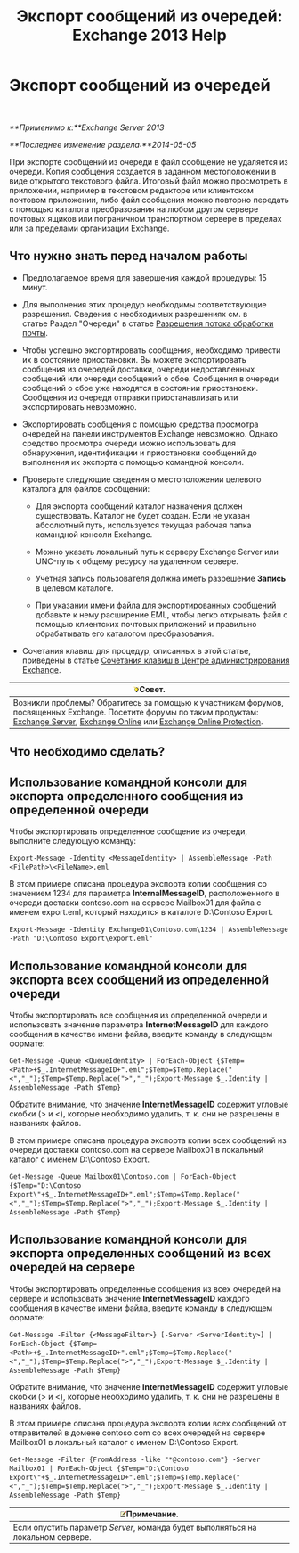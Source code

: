 ﻿---
title: 'Экспорт сообщений из очередей: Exchange 2013 Help'
TOCTitle: Экспорт сообщений из очередей
ms:assetid: 688b342c-f380-4fe0-afce-7e38cf490627
ms:mtpsurl: https://technet.microsoft.com/ru-ru/library/Aa998625(v=EXCHG.150)
ms:contentKeyID: 51408042
ms.date: 05/22/2018
mtps_version: v=EXCHG.150
ms.translationtype: MT
---

# Экспорт сообщений из очередей

 

_**Применимо к:**Exchange Server 2013_

_**Последнее изменение раздела:**2014-05-05_

При экспорте сообщений из очереди в файл сообщение не удаляется из очереди. Копия сообщения создается в заданном местоположении в виде открытого текстового файла. Итоговый файл можно просмотреть в приложении, например в текстовом редакторе или клиентском почтовом приложении, либо файл сообщения можно повторно передать с помощью каталога преобразования на любом другом сервере почтовых ящиков или пограничном транспортном сервере в пределах или за пределами организации Exchange.

## Что нужно знать перед началом работы

  - Предполагаемое время для завершения каждой процедуры: 15 минут.

  - Для выполнения этих процедур необходимы соответствующие разрешения. Сведения о необходимых разрешениях см. в статье Раздел "Очереди" в статье [Разрешения потока обработки почты](mail-flow-permissions-exchange-2013-help.md).

  - Чтобы успешно экспортировать сообщения, необходимо привести их в состояние приостановки. Вы можете экспортировать сообщения из очередей доставки, очереди недоставленных сообщений или очереди сообщений о сбое. Сообщения в очереди сообщений о сбое уже находятся в состоянии приостановки. Сообщения из очереди отправки приостанавливать или экспортировать невозможно.

  - Экспортировать сообщения с помощью средства просмотра очередей на панели инструментов Exchange невозможно. Однако средство просмотра очереди можно использовать для обнаружения, идентификации и приостановки сообщений до выполнения их экспорта с помощью командной консоли.

  - Проверьте следующие сведения о местоположении целевого каталога для файлов сообщений:
    
      - Для экспорта сообщений каталог назначения должен существовать. Каталог не будет создан. Если не указан абсолютный путь, используется текущая рабочая папка командной консоли Exchange.
    
      - Можно указать локальный путь к серверу Exchange Server или UNC-путь к общему ресурсу на удаленном сервере.
    
      - Учетная запись пользователя должна иметь разрешение **Запись** в целевом каталоге.
    
      - При указании имени файла для экспортированных сообщений добавьте к нему расширение EML, чтобы легко открывать файл с помощью клиентских почтовых приложений и правильно обрабатывать его каталогом преобразования.

  - Сочетания клавиш для процедур, описанных в этой статье, приведены в статье [Сочетания клавиш в Центре администрирования Exchange](keyboard-shortcuts-in-the-exchange-admin-center-exchange-online-protection-help.md).

<table>
<thead>
<tr class="header">
<th><img src="images/Bb124558.tip(EXCHG.150).gif" title="Совет" alt="Совет" />Совет.</th>
</tr>
</thead>
<tbody>
<tr class="odd">
<td>Возникли проблемы? Обратитесь за помощью к участникам форумов, посвященных Exchange. Посетите форумы по таким продуктам: <a href="https://go.microsoft.com/fwlink/p/?linkid=60612">Exchange Server</a>, <a href="https://go.microsoft.com/fwlink/p/?linkid=267542">Exchange Online</a> или <a href="https://go.microsoft.com/fwlink/p/?linkid=285351">Exchange Online Protection</a>.</td>
</tr>
</tbody>
</table>


## Что необходимо сделать?

## Использование командной консоли для экспорта определенного сообщения из определенной очереди

Чтобы экспортировать определенное сообщение из очереди, выполните следующую команду:

    Export-Message -Identity <MessageIdentity> | AssembleMessage -Path <FilePath>\<FileName>.eml

В этом примере описана процедура экспорта копии сообщения со значением 1234 для параметра **InternalMessageID**, расположенного в очереди доставки contoso.com на сервере Mailbox01 для файла с именем export.eml, который находится в каталоге D:\\Contoso Export.

    Export-Message -Identity Exchange01\Contoso.com\1234 | AssembleMessage -Path "D:\Contoso Export\export.eml"

## Использование командной консоли для экспорта всех сообщений из определенной очереди

Чтобы экспортировать все сообщения из определенной очереди и использовать значение параметра **InternetMessageID** для каждого сообщения в качестве имени файла, введите команду в следующем формате:

    Get-Message -Queue <QueueIdentity> | ForEach-Object {$Temp=<Path>+$_.InternetMessageID+".eml";$Temp=$Temp.Replace("<","_");$Temp=$Temp.Replace(">","_");Export-Message $_.Identity | AssembleMessage -Path $Temp}

Обратите внимание, что значение **InternetMessageID** содержит угловые скобки (\> и \<), которые необходимо удалить, т. к. они не разрешены в названиях файлов.

В этом примере описана процедура экспорта копии всех сообщений из очереди доставки contoso.com на сервере Mailbox01 в локальный каталог с именем D:\\Contoso Export.

    Get-Message -Queue Mailbox01\Contoso.com | ForEach-Object {$Temp="D:\Contoso Export\"+$_.InternetMessageID+".eml";$Temp=$Temp.Replace("<","_");$Temp=$Temp.Replace(">","_");Export-Message $_.Identity | AssembleMessage -Path $Temp}

## Использование командной консоли для экспорта определенных сообщений из всех очередей на сервере

Чтобы экспортировать определенные сообщения из всех очередей на сервере и использовать значение **InternetMessageID** каждого сообщения в качестве имени файла, введите команду в следующем формате:

    Get-Message -Filter {<MessageFilter>} [-Server <ServerIdentity>] | ForEach-Object {$Temp=<Path>+$_.InternetMessageID+".eml";$Temp=$Temp.Replace("<","_");$Temp=$Temp.Replace(">","_");Export-Message $_.Identity | AssembleMessage -Path $Temp}

Обратите внимание, что значение **InternetMessageID** содержит угловые скобки (\> и \<), которые необходимо удалить, т. к. они не разрешены в названиях файлов.

В этом примере описана процедура экспорта копии всех сообщений от отправителей в домене contoso.com со всех очередей на сервере Mailbox01 в локальный каталог с именем D:\\Contoso Export.

    Get-Message -Filter {FromAddress -like "*@contoso.com"} -Server Mailbox01 | ForEach-Object {$Temp="D:\Contoso Export\"+$_.InternetMessageID+".eml";$Temp=$Temp.Replace("<","_");$Temp=$Temp.Replace(">","_");Export-Message $_.Identity | AssembleMessage -Path $Temp}

<table>
<thead>
<tr class="header">
<th><img src="images/JJ126620.note(EXCHG.150).gif" title="Примечание" alt="Примечание" />Примечание.</th>
</tr>
</thead>
<tbody>
<tr class="odd">
<td>Если опустить параметр <em>Server</em>, команда будет выполняться на локальном сервере.</td>
</tr>
</tbody>
</table>

